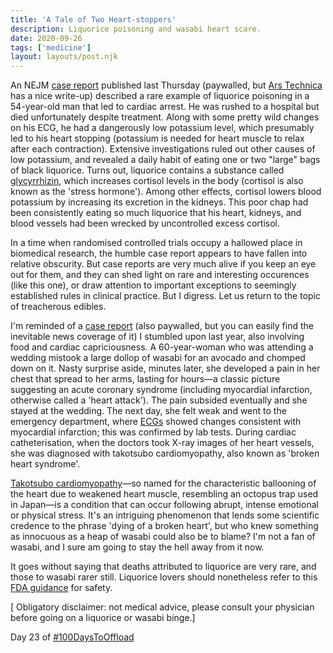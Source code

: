 ```yaml
---
title: 'A Tale of Two Heart-stoppers'
description: Liquorice poisoning and wasabi heart scare.
date: 2020-09-26
tags: ['medicine']
layout: layouts/post.njk
---
```



An NEJM [case report](https://www.nejm.org/doi/full/10.1056/NEJMcpc2002420) published last Thursday (paywalled, but [Ars Technica](https://arstechnica.com/science/2020/09/rare-case-of-black-licorice-poisoning-kills-man-in-massachusetts/) has a nice write-up) described a rare example of liquorice poisoning in a 54-year-old man that led to cardiac arrest. He was rushed to a hospital but died unfortunately despite treatment. Along with some pretty wild changes on his ECG, he had a dangerously low potassium level, which presumably led to his heart stopping (potassium is needed for heart muscle to relax after each contraction). Extensive investigations ruled out other causes of low potassium, and revealed a daily habit of eating one or two "large" bags of black liquorice. Turns out, liquorice contains a substance called [glycyrrhizin](https://en.wikipedia.org/wiki/Glycyrrhizin), which increases cortisol levels in the body (cortisol is also known as the 'stress hormone'). Among other effects, cortisol lowers blood potassium by increasing its excretion in the kidneys. This poor chap had been consistently eating so much liquorice that his heart, kidneys, and blood vessels had been wrecked by uncontrolled excess cortisol.

In a time when randomised controlled trials occupy a hallowed place in biomedical research, the humble case report appears to have fallen into relative obscurity. But case reports are very much alive if you keep an eye out for them, and they can shed light on rare and interesting occurences (like this one), or draw attention to important exceptions to seemingly established rules in clinical practice. But I digress. Let us return to the topic of treacherous edibles.

I'm reminded of a [case report](https://casereports.bmj.com/content/12/9/e230065) (also paywalled, but you can easily find the inevitable news coverage of it) I stumbled upon last year, also involving food and cardiac capriciousness. A 60-year-woman who was attending a wedding mistook a large dollop of wasabi for an avocado and chomped down on it. Nasty surprise aside, minutes later, she developed a pain in her chest that spread to her arms, lasting for hours&mdash;a classic picture suggesting an acute coronary syndrome (including myocardial infarction, otherwise called a 'heart attack'). The pain subsided eventually and she stayed at the wedding. The next day, she felt weak and went to the emergency department, where [ECGs](https://www.nhs.uk/conditions/electrocardiogram/) showed changes consistent with myocardial infarction; this was confirmed by lab tests. During cardiac catheterisation, when the doctors took X-ray images of her heart vessels, she was diagnosed with takotsubo cardiomyopathy, also known as 'broken heart syndrome'.

[Takotsubo cardiomyopathy](https://en.wikipedia.org/wiki/Takotsubo_cardiomyopathy)&mdash;so named for the characteristic ballooning of the heart due to weakened heart muscle, resembling an octopus trap used in Japan&mdash;is a condition that can occur following abrupt, intense emotional or physical stress. It's an intriguing phenomenon that lends some scientific credence to the phrase 'dying of a broken heart', but who knew something as innocuous as a heap of wasabi could also be to blame? I'm not a fan of wasabi, and I sure am going to stay the hell away from it now. 

It goes without saying that deaths attributed to liquorice are very rare, and those to wasabi rarer still. Liquorice lovers should nonetheless refer to this [FDA guidance](https://www.fda.gov/consumers/consumer-updates/black-licorice-trick-or-treat) for safety.

[ Obligatory disclaimer: not medical advice, please consult your physician before going on a liquorice or wasabi binge.]

Day 23 of [#100DaysToOffload](https://100daystooffload.com/)